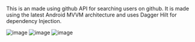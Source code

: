 This is an made using github API for searching users on github.
It is  made using the latest Android MVVM architecture and uses Dagger Hilt for dependency Injection.


![image](https://user-images.githubusercontent.com/54681032/125673332-f50ec675-8b67-4677-af5b-1ae5b98228a6.png)
![image](https://user-images.githubusercontent.com/54681032/125673398-5f3ac352-52ee-4164-9cdd-34a58e44dd17.png)
![image](https://user-images.githubusercontent.com/54681032/125673493-df0a7572-1798-4760-aae6-31dbe35a9468.png)
